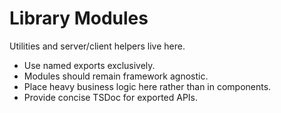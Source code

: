 # Library Modules

Utilities and server/client helpers live here.

- Use named exports exclusively.
- Modules should remain framework agnostic.
- Place heavy business logic here rather than in components.
- Provide concise TSDoc for exported APIs.
